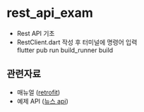 # rest_api_exam
 - Rest API 기초
 - RestClient.dart 작성 후 터미널에 명령어 입력   
   flutter pub run build_runner build


## 관련자료
 - 매뉴얼 ([retrofit](https://pub.dev/packages/retrofit))
 - 예제 API ([뉴스 api](https://pub.dev/packages/retrofit))

